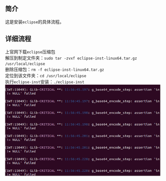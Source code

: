 ## 简介
这是安装`eclipse`的具体流程。

## 详细流程
上官网下载`eclipse`压缩包  
解压到制定文件夹：`sudo tar -zvxf eclipse-inst-linux64.tar.gz /usr/local/eclipse`  
删除压缩包：`rm -f eclipse-inst-linux64.tar.gz`  
定位到该文件夹：`cd /usr/local/eclipse`  
执行`eclipse-inst`安装：`./eclipse-inst`  
![运行结果](https://github.com/Silence1017/install-eclipse/blob/master/%E5%9B%BE%E7%89%871.png)
